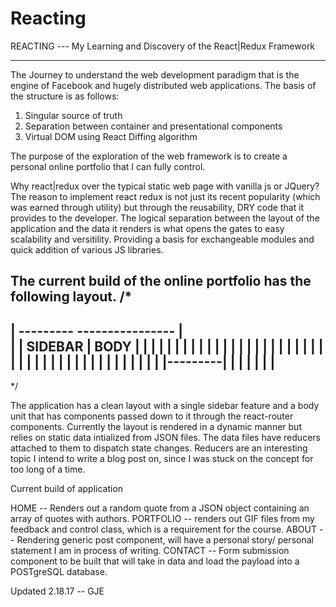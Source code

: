 # Reacting
REACTING --- My Learning and Discovery of the React|Redux Framework
*******************************************************************
The Journey to understand the web development paradigm that is the engine of Facebook and hugely distributed web applications. 
The basis of the structure is as follows:

1. Singular source of truth
2. Separation between container and presentational components
3. Virtual DOM using React Diffing algorithm

The purpose of the exploration of the web framework is to create a personal online portfolio that I can fully control.

Why react|redux over the typical static web page with vanilla js or JQuery?
The reason to implement react redux is not just its recent popularity (which was earned through utility) but through the reusability,
DRY code that it provides to the developer. The logical separation between the layout of the application and the data it renders is
what opens the gates to easy scalability and versitility. Providing a basis for exchangeable modules and quick addition of various 
JS libraries.

The current build of the online portfolio has the following layout.
/*
 --------------------------------
|  ---------  ----------------   |     
| | SIDEBAR |     BODY         | |
| |         |                  | |
| |         |                  | |
| |         |                  | |
| |         |                  | |
| |         |                  | |
| |         |                  | |
| |         |                  | |
| |         |                  | |
| |---------|                  | |
|           |                  | |
----------------------------------    
*/     

The application has a clean layout with a single sidebar feature and a body unit that has components passed down to it through
the react-router components. Currently the layout is rendered in a dynamic manner but relies on static data intialized from JSON
files. The data files have reducers attached to them to dispatch state changes. Reducers are an interesting topic I intend to write
a blog post on, since I was stuck on the concept for too long of a time. 

Current build of application

HOME -- Renders out a random quote from a JSON object containing an array of quotes with authors.
PORTFOLIO -- renders out GIF files from my feedback and control class, which is a requirement for the course.
ABOUT -- Rendering generic post component, will have a personal story/ personal statement I am in process of writing.
CONTACT -- Form submission component to be built that will take in data and load the payload into a POSTgreSQL database.

Updated 2.18.17 -- GJE